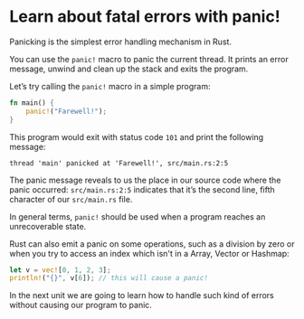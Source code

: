 # Learn about fatal errors with panic!

Panicking is the simplest error handling mechanism in Rust.

You can use the `panic!` macro to panic the current thread. It prints an error message, unwind and clean up the stack and exits the program.

Let’s try calling the `panic!` macro in a simple program:

```rust
fn main() {
    panic!("Farewell!");
}
```

This program would exit with status code `101` and print the following message:

```output
thread 'main' panicked at 'Farewell!', src/main.rs:2:5
```

The panic message reveals to us the place in our source code where the panic occurred: `src/main.rs:2:5` indicates that it’s the second line, fifth character of our `src/main.rs` file.

In general terms, `panic!` should be used when a program reaches an unrecoverable state.

Rust can also emit a panic on some operations, such as a division by zero or when you try to access an index which isn't in a Array, Vector or Hashmap:

```rust
let v = vec![0, 1, 2, 3];
println!("{}", v[6]); // this will cause a panic!
```

In the next unit we are going to learn how to handle such kind of errors without causing our program to panic.
